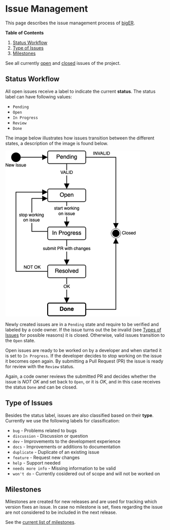 # Issue Management

This page describes the issue management process of [bigER](https://github.com/borkdominik/bigER). 

**Table of Contents**
1. [Status Workflow](#status-workflow)
2. [Type of Issues](#type-of-issues)
3. [Milestones](#milestones)

See all currently [open](https://github.com/borkdominik/bigER/issues) and [closed](https://github.com/borkdominik/bigER/issues?q=is%3Aissue+is%3Aclosed) issues of the project.

## Status Workflow

All open issues receive a label to indicate the current **status**. The status label can have following values:
- `Pending`
- `Open` 
- `In Progress`
- `Review`
- `Done`

The image below illustrates how issues transition between the different states, a description of the image is found below.

![Issue Workflow](../docs/img/issue-workflow.png)

Newly created issues are in a `Pending` state and require to be verified and labeled by a code owner. If the issue turns out the be invalid (see [Types of Issues](#type-of-issues) for possible reasons) it is closed. Otherwise, valid issues transition to the `Open` state. 

Open issues are ready to be worked on by a developer and when started it is set to `In Progress`. If the developer decides to stop working on the issue it becomes open again. By submitting a Pull Request (PR) the issue is ready for review with the `Review` status. 

Again, a code owner reviews the submitted PR and decides whether the issue is *NOT OK* and set back to `Open`, or it is *OK*, and in this case receives the status `Done` and can be closed.



## Type of Issues

Besides the status label, issues are also classified based on their **type**. Currently we use the following labels for classification:
- `bug` - Problems related to bugs
- `discussion` - Discussion or question
- `dev` - Improvements to the development experience
- `docs` - Improvements or additions to documentation
- `duplicate` - Duplicate of an existing issue
- `feature` - Request new changes
- `help` - Support needed
- `needs more info` - Missing information to be valid
- `won't do` - Currently cosidered out of scope and will not be worked on


## Milestones

Milestones are created for new releases and are used for tracking which version fixes an issue. In case no milestone is set, fixes regarding the issue are not considered to be included in the next release.

See the [current list of milestones](https://github.com/borkdominik/bigER/milestones).


